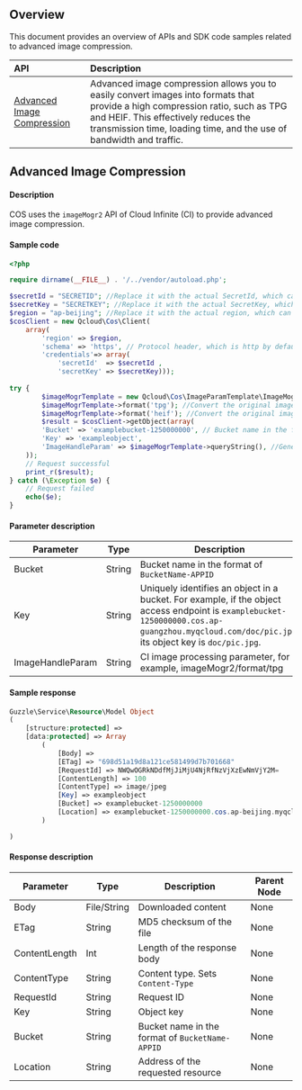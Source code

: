 
## Overview

This document provides an overview of APIs and SDK code samples related to advanced image compression.


| API | Description |
| :--------------- |  :--------------------- |
| [Advanced Image Compression](https://intl.cloud.tencent.com/document/product/436/40119) | Advanced image compression allows you to easily convert images into formats that provide a high compression ratio, such as TPG and HEIF. This effectively reduces the transmission time, loading time, and the use of bandwidth and traffic. |


## Advanced Image Compression

#### Description

COS uses the `imageMogr2` API of Cloud Infinite (CI) to provide advanced image compression.


#### Sample code

```php
<?php

require dirname(__FILE__) . '/../vendor/autoload.php';

$secretId = "SECRETID"; //Replace it with the actual SecretId, which can be viewed and managed at https://console.cloud.tencent.com/cam/capi
$secretKey = "SECRETKEY"; //Replace it with the actual SecretKey, which can be viewed and managed at https://console.cloud.tencent.com/cam/capi
$region = "ap-beijing"; //Replace it with the actual region, which can be viewed in the console at https://console.cloud.tencent.com/cos5/bucket
$cosClient = new Qcloud\Cos\Client(
    array(
        'region' => $region,
        'schema' => 'https', // Protocol header, which is http by default
        'credentials'=> array(
            'secretId'  => $secretId ,
            'secretKey' => $secretKey)));
            
try {
        $imageMogrTemplate = new Qcloud\Cos\ImageParamTemplate\ImageMogrTemplate(); //Create an instance of the basic image processing parameter template
        $imageMogrTemplate->format('tpg'); //Convert the original image into the TPG format
        $imageMogrTemplate->format('heif'); //Convert the original image into the HEIF format
        $result = $cosClient->getObject(array(
        'Bucket' => 'examplebucket-1250000000', // Bucket name in the format of BucketName-Appid, which can be viewed in the COS console at https://console.cloud.tencent.com/cos5/bucket
        'Key' => 'exampleobject',
        'ImageHandleParam' => $imageMogrTemplate->queryString(), //Generate basic image processing parameters
    ));
    // Request successful
    print_r($result);
} catch (\Exception $e) {
    // Request failed
    echo($e);
}
```

#### Parameter description

| Parameter | Type | Description | Required |
| -------------------- | ----------- | ------------------------------------------------------------ | -------- |
| Bucket | String | Bucket name in the format of `BucketName-APPID` | Yes |
| Key | String | Uniquely identifies an object in a bucket. For example, if the object access endpoint is `examplebucket-1250000000.cos.ap-guangzhou.myqcloud.com/doc/pic.jpg`, its object key is `doc/pic.jpg`.  | Yes |
| ImageHandleParam  | String      | CI image processing parameter, for example, imageMogr2/format/tpg          | Yes          |

#### Sample response

```php
Guzzle\Service\Resource\Model Object
(
    [structure:protected] => 
    [data:protected] => Array
        (
            [Body] => 
            [ETag] => "698d51a19d8a121ce581499d7b701668"
            [RequestId] => NWQwOGRkNDdfMjJiMjU4NjRfNzVjXzEwNmVjY2M=
            [ContentLength] => 100
            [ContentType] => image/jpeg
            [Key] => exampleobject
            [Bucket] => examplebucket-1250000000
            [Location] => examplebucket-1250000000.cos.ap-beijing.myqcloud.com/exampleobject
        )

)

```

#### Response description

| Parameter | Type | Description | Parent Node |
| -------------------- | ----------- | ------------------------------------------------- | ------ |
| Body | File/String | Downloaded content                                                   | None |
| ETag | String | MD5 checksum of the file | None |
| ContentLength | Int | Length of the response body | None |
| ContentType | String | Content type. Sets `Content-Type` | None |
| RequestId             | String      | Request ID                                | None     |
| Key                  | String      | Object key                                    | None     |
| Bucket | String | Bucket name in the format of `BucketName-APPID` | None |
| Location             | String      | Address of the requested resource                                 | None     |

